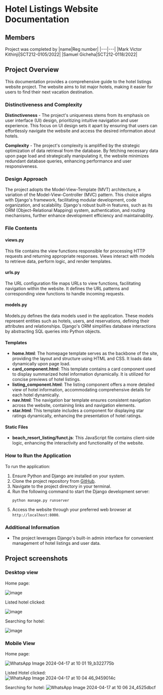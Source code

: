 # Hotel Listings Website Documentation

## Members  
Project was completed by
|name|Reg number|
|---|---|
|Mark Victor Kithinji|SCT212-0105/2022|
|Samuel Gicheha|SCT212-0118/2022|  

## Project Overview
This documentation provides a comprehensive guide to the hotel listings website project. The website aims to list major hotels, making it easier for users to find their next vacation destination.

### Distinctiveness and Complexity
**Distinctiveness**  - The project's uniqueness stems from its emphasis on user interface (UI) design, prioritizing intuitive navigation and user experience. This focus on UI design sets it apart by ensuring that users can effortlessly navigate the website and access the desired information about hotels.   

**Complexity**   - The project's complexity is amplified by the strategic optimization of data retrieval from the database. By fetching necessary data upon page load and strategically manipulating it, the website minimizes redundant database queries, enhancing performance and user responsiveness. 
### Design Approach
The project adopts the Model-View-Template (MVT) architecture, a variation of the Model-View-Controller (MVC) pattern. This choice aligns with Django's framework, facilitating modular development, code organization, and scalability. Django's robust built-in features, such as its ORM (Object-Relational Mapping) system, authentication, and routing mechanisms, further enhance development efficiency and maintainability.

### File Contents

#### views.py
This file contains the view functions responsible for processing HTTP requests and returning appropriate responses. Views interact with models to retrieve data, perform logic, and render templates.

#### urls.py
The URL configuration file maps URLs to view functions, facilitating navigation within the website. It defines the URL patterns and corresponding view functions to handle incoming requests.

#### models.py
Models.py defines the data models used in the application. These models represent entities such as hotels, users, and reservations, defining their attributes and relationships. Django's ORM simplifies database interactions by abstracting SQL queries into Python objects.

#### Templates
- **home.html**: The homepage template serves as the backbone of the site, providing the layout and structure using HTML and CSS. It loads data dynamically upon page load.
- **card_component.html**: This template contains a card component used to display summarized hotel information dynamically. It is utilized for concise previews of hotel listings.
- **listing_component.html**: The listing component offers a more detailed view of hotel information, accommodating comprehensive details for each hotel dynamically.
- **nav.html**: The navigation bar template ensures consistent navigation across the website, containing links and navigation elements.
- **star.html**: This template includes a component for displaying star ratings dynamically, enhancing the presentation of hotel ratings.

#### Static Files
- **beach_resort_listing/funct.js**: This JavaScript file contains client-side logic, enhancing the interactivity and functionality of the website.

### How to Run the Application
To run the application:
1. Ensure Python and Django are installed on your system.
2. Clone the project repository from [GitHub](https://github.com/VictorCodebase/IAP-2.2/tree/main/djangoapp/beach_resort_listings.git).
3. Navigate to the project directory in your terminal.
4. Run the following command to start the Django development server:
   ```
   python manage.py runserver
   ```
5. Access the website through your preferred web browser at `http://localhost:8000`.

### Additional Information
- The project leverages Django's built-in admin interface for convenient management of hotel listings and user data.


## Project screenshots  

### Desktop view  
Home page:  

![image](https://github.com/VictorCodebase/IAP-2.2/assets/135356007/1facb5ff-8255-4fa8-a3e2-1a5b9303b106)

Listed hotel clicked:  

![image](https://github.com/VictorCodebase/IAP-2.2/assets/135356007/6fecddb9-dffc-41b7-8d05-cef07694c5cb)

Searching for hotel:  

![image](https://github.com/VictorCodebase/IAP-2.2/assets/135356007/1c6f8dd6-b552-4dc9-8fe0-def65a152ba6)

### Mobile View
Home page:  

![WhatsApp Image 2024-04-17 at 10 01 19_b322775b](https://github.com/VictorCodebase/IAP-2.2/assets/135356007/39e17710-a636-46cf-8e35-da02414c447e)  

Listed Hotel clicked:  
![WhatsApp Image 2024-04-17 at 10 04 46_9459014c](https://github.com/VictorCodebase/IAP-2.2/assets/135356007/1bf5147f-4b1a-450a-aa84-092a7eb3cc16)  

Searching for hotel:
![WhatsApp Image 2024-04-17 at 10 06 24_4525dbcf](https://github.com/VictorCodebase/IAP-2.2/assets/135356007/15213ec2-ce39-4207-ab81-1c63f60539b3)





